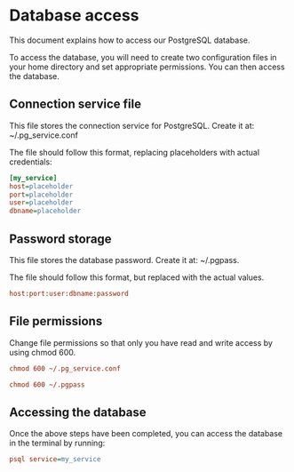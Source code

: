 # Database access

This document explains how to access our PostgreSQL database.

To access the database, you will need to create two configuration files in your home directory and set appropriate permissions. You can then access the database.

## Connection service file

This file stores the connection service for PostgreSQL. Create it at:
~/.pg_service.conf

The file should follow this format, replacing placeholders with actual credentials:

```ini
[my_service]
host=placeholder
port=placeholder
user=placeholder
dbname=placeholder
```

## Password storage

This file stores the database password. Create it at:
~/.pgpass.

The file should follow this format, but replaced with the actual values.

```ini
host:port:user:dbname:password
```

## File permissions

Change file permissions so that only you have read and write access by using chmod 600.

```ini
chmod 600 ~/.pg_service.conf

chmod 600 ~/.pgpass
```

## Accessing the database

Once the above steps have been completed, you can access the database in the terminal by running:

```ini
psql service=my_service
```
